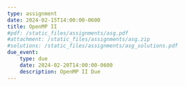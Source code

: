 ```yaml
---
type: assignment
date: 2024-02-15T14:00:00-0600
title: OpenMP II
#pdf: /static_files/assignments/asg.pdf
#attachment: /static_files/assignments/asg.zip
#solutions: /static_files/assignments/asg_solutions.pdf
due_event: 
    type: due
    date: 2024-02-20T14:00:00-0600
    description: OpenMP II Due
---
```

<!-- This is a sample assignment. -->
